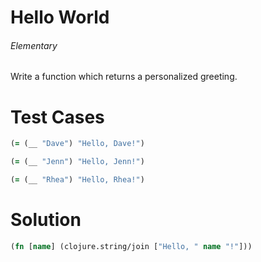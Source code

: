 # Hello World

###### Elementary

###### 

Write a function which returns a personalized greeting.

# Test Cases
```clojure
(= (__ "Dave") "Hello, Dave!")
```

```clojure
(= (__ "Jenn") "Hello, Jenn!")
```

```clojure
(= (__ "Rhea") "Hello, Rhea!")
```

# Solution

```clojure
(fn [name] (clojure.string/join ["Hello, " name "!"]))
```
